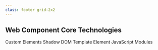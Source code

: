 ```yaml
---
class: footer grid-2x2
---
```

<h2 slot="title">Web Component Core Technologies</h2>
<figure-img src="ce.svg">Custom Elements</figure-img>
<figure-img src="sd.svg">Shadow DOM</figure-img>
<figure-img src="te.svg">Template Element</figure-img>
<figure-img src="esm.svg">JavaScript Modules</figure-img>

